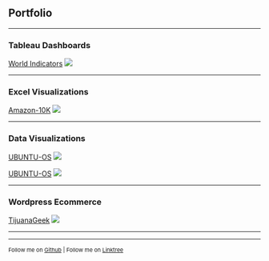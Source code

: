 ## Portfolio

---

### Tableau Dashboards 

[World Indicators](/)
<img src="images/World Indicators-6.png?raw=true"/>

---

### Excel Visualizations

[Amazon-10K](https://d18rn0p25nwr6d.cloudfront.net/CIK-0001018724/69682db4-0019-42ce-a4e1-983c30725f1b.pdf)
<img src="images/Amazon-10K.png?raw=true"/>

---

### Data Visualizations

[UBUNTU-OS](https://https://ubuntu.com/)
<img src="images/UBUNTU-1.png?raw=true"/>

[UBUNTU-OS](https://https://ubuntu.com/)
<img src="images/UBUNTU-2.png?raw=true"/>


---

### Wordpress Ecommerce

[TijuanaGeek](https://web.archive.org/web/20171008041420/http://tijuanageek.com/)
<img src="images/Tijuanageek.png?raw=true"/>

---




---
<p style="font-size:11px">Follow me on  <a href="https://github.com/avrahamluna/">Github</a> | Follow me on <a href="https://linktr.ee/avrahamluna">Linktree</a> </p>
<!-- Remove above link if you don't want to attibute -->
